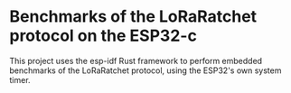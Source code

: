 # Benchmarks of the LoRaRatchet protocol on the ESP32-c


This project uses the esp-idf Rust framework to perform embedded benchmarks of the LoRaRatchet protocol, using the ESP32's own system timer.